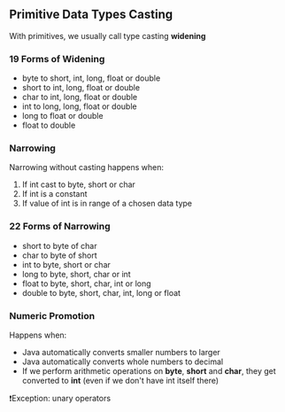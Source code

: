 ## Primitive Data Types Casting
With primitives, we usually call type casting **widening**

### 19 Forms of Widening
- byte to short, int, long, float or double
- short to int, long, float or double
- char to int, long, float or double
- int to long, long, float or double
- long to float or double
- float to double

### Narrowing

Narrowing without casting happens when:
1) If int cast to byte, short or char
2) If int is a constant
3) If value of int is in range of a chosen data type

### 22 Forms of Narrowing
- short to byte of char
- char to byte of short
- int to byte, short or char
- long to byte, short, char or int
- float to byte, short, char, int or long
- double to byte, short, char, int, long or float

### Numeric Promotion
Happens when:
- Java automatically converts smaller numbers to larger
- Java automatically converts whole numbers to decimal
- If we perform arithmetic operations on **byte**, **short** and **char**, they get converted to **int** (even if we don't have int itself there)

❗️Exception: unary operators